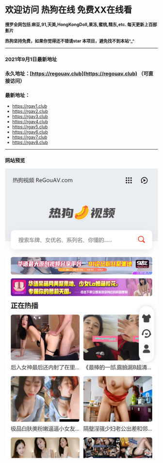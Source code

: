 # 欢迎访问 热狗在线 免费XX在线看

**搜罗全网包括 麻豆,91,天美,HongKongDoll,果冻,蜜桃,精东,etc. 每天更新上百部影片**

**热狗坚持免费，如果你觉得还不错请star 本项目，避免找不到本站^_^**

------------

### 2021年9月1日最新地址

### 永久地址：[https://regouav.club](https://regouav.club)  （可直接访问）

### 最新地址：
+ https://rgav1.club
+ https://rgav2.club
+ https://rgav3.club
+ https://rgav4.club
+ https://rgav5.club
+ https://rgav6.club
+ https://rgav7.club
+ https://rgav8.club

------------

### 网站预览

![热狗首页](https://raw.githubusercontent.com/avhotdog/regou/master/hotdog.png "热狗首页")

